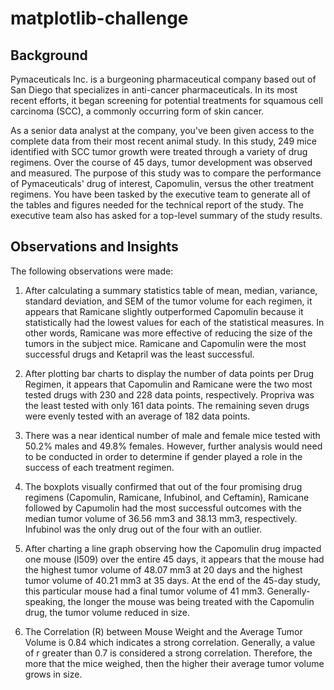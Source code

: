 # matplotlib-challenge

## Background

Pymaceuticals Inc. is a burgeoning pharmaceutical company based out of San Diego that specializes in anti-cancer pharmaceuticals. In its most recent efforts, it began screening for potential treatments for squamous cell carcinoma (SCC), a commonly occurring form of skin cancer.

As a senior data analyst at the company, you've been given access to the complete data from their most recent animal study. In this study, 249 mice identified with SCC tumor growth were treated through a variety of drug regimens. Over the course of 45 days, tumor development was observed and measured. The purpose of this study was to compare the performance of Pymaceuticals' drug of interest, Capomulin, versus the other treatment regimens. You have been tasked by the executive team to generate all of the tables and figures needed for the technical report of the study. The executive team also has asked for a top-level summary of the study results.


## Observations and Insights
The following observations were made:

1) After calculating a summary statistics table of mean, median, variance, standard deviation, and SEM of the tumor volume for each regimen, it appears that Ramicane slightly outperformed Capomulin because it statistically had the lowest values for each of the statistical measures. In other words, Ramicane was more effective of reducing the size of the tumors in the subject mice. Ramicane and Capomulin were the most successful drugs and Ketapril was the least successful.

2) After plotting bar charts to display the number of data points per Drug Regimen, it appears that Capomulin and Ramicane were the two most tested drugs with 230 and 228 data points, respectively. Propriva was the least tested with only 161 data points. The remaining seven drugs were evenly tested with an average of 182 data points.

3) There was a near identical number of male and female mice tested with 50.2% males and 49.8% females. However, further analysis would need to be conducted in order to determine if gender played a role in the success of each treatment regimen.

4) The boxplots visually confirmed that out of the four promising drug regimens (Capomulin, Ramicane, Infubinol, and Ceftamin), Ramicane followed by Capumolin had the most successful outcomes with the median tumor volume of 36.56 mm3 and 38.13 mm3, respectively. Infubinol was the only drug out of the four with an outlier.

5) After charting a line graph observing how the Capomulin drug impacted one mouse (l509) over the entire 45 days, it appears that the mouse had the highest tumor volume of 48.07 mm3 at 20 days and the highest tumor volume of 40.21 mm3 at 35 days. At the end of the 45-day study, this particular mouse had a final tumor volume of 41 mm3. Generally-speaking, the longer the mouse was being treated with the Capomulin drug, the tumor volume reduced in size.

6) The Correlation (R) between Mouse Weight and the Average Tumor Volume is 0.84 which indicates a strong correlation. Generally, a value of r greater than 0.7 is considered a strong correlation. Therefore, the more that the mice weighed, then the higher their average tumor volume grows in size.